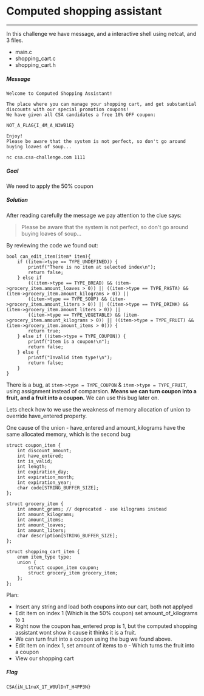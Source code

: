 # Computed shopping assistant

---

In this challenge we have message, and a interactive shell using netcat, and 3 files.

- main.c
- shopping_cart.c
- shopping_cart.h

##### Message

```
Welcome to Computed Shopping Assistant!

The place where you can manage your shopping cart, and get substantial discounts with our special promotion coupons!
We have given all CSA candidates a free 10% OFF coupon:

NOT_A_FLAG{I_4M_A_N3WB1E}

Enjoy!
Please be aware that the system is not perfect, so don't go around buying loaves of soup...
```

```
nc csa.csa-challenge.com 1111
```

##### Goal

We need to apply the 50% coupon

##### Solution

After reading carefully the message we pay attention to the clue says:

  > Please be aware that the system is not perfect, so don't go around buying loaves of soup...

By reviewing the code we found out:

```
bool can_edit_item(item* item){
	if ((item->type == TYPE_UNDEFINED)) {
		printf("There is no item at selected index\n");
		return false;
	} else if
		(((item->type == TYPE_BREAD) && (item->grocery_item.amount_loaves > 0)) || ((item->type == TYPE_PASTA) && (item->grocery_item.amount_kilograms > 0)) ||
		((item->type == TYPE_SOUP) && (item->grocery_item.amount_liters > 0)) || ((item->type == TYPE_DRINK) && (item->grocery_item.amount_liters > 0)) ||
		((item->type == TYPE_VEGETABLE) && (item->grocery_item.amount_kilograms > 0)) || ((item->type = TYPE_FRUIT) && (item->grocery_item.amount_items > 0))) {
		return true;
	} else if ((item->type = TYPE_COUPON)) {
		printf("Item is a coupon!\n");
		return false;
	} else {
		printf("Invalid item type!\n");
		return false;
	}
}
```

There is a bug, at `item->type = TYPE_COUPON` & `item->type = TYPE_FRUIT`, using assignment instead of comparsion.
**Means we can turn coupon into a fruit, and a fruit into a coupon.**
We can use this bug later on.


Lets check how to we use the weakness of memory allocation of union to override have_entered property. 

One cause of the union - have_entered and amount_kilograms have the same allocated memory, which is the second bug
```
struct coupon_item {
	int discount_amount;
	int have_entered;
	int is_valid;
	int length;
	int expiration_day;
	int expiration_month;
	int expiration_year;
	char code[STRING_BUFFER_SIZE];
};

struct grocery_item {
	int amount_grams; // deprecated - use kilograms instead
	int amount_kilograms;
	int amount_items;
	int amount_loaves;
	int amount_liters;
	char description[STRING_BUFFER_SIZE];
};

struct shopping_cart_item {
	enum item_type type;
	union {
		struct coupon_item coupon;
		struct grocery_item grocery_item;
	};
};
```

Plan: 
- Insert any string and load both coupons into our cart, both not applyed
- Edit item on index 1 (Which is the 50% coupon) set amount_of_kilograms to `1`
- Right now the coupon has_entered prop is 1, but the computed shopping assistant wont show it cause it thinks it is a fruit.
- We can turn fruit into a coupon using the bug we found above.
- Edit item on index 1, set amount of items to `0` - Which turns the fruit into a coupon
- View our shopping cart

##### Flag

```
CSA{iN_L1nuX_1T_W0UlDnT_H4PP3N}
```
